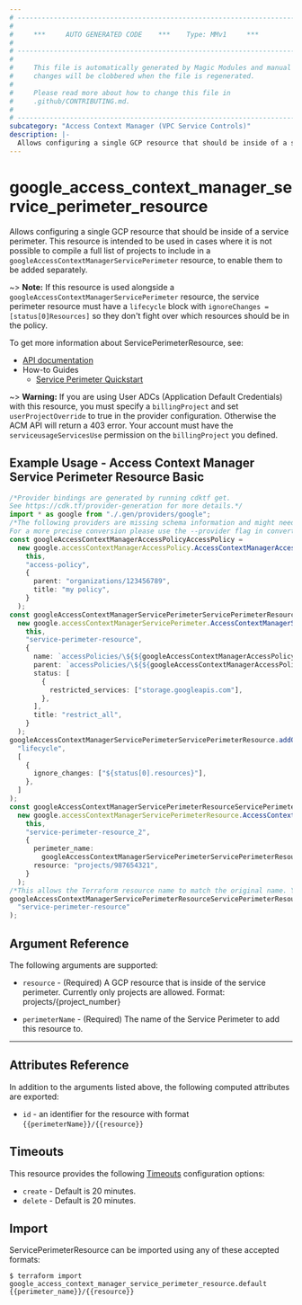```yaml
---
# ----------------------------------------------------------------------------
#
#     ***     AUTO GENERATED CODE    ***    Type: MMv1     ***
#
# ----------------------------------------------------------------------------
#
#     This file is automatically generated by Magic Modules and manual
#     changes will be clobbered when the file is regenerated.
#
#     Please read more about how to change this file in
#     .github/CONTRIBUTING.md.
#
# ----------------------------------------------------------------------------
subcategory: "Access Context Manager (VPC Service Controls)"
description: |-
  Allows configuring a single GCP resource that should be inside of a service perimeter.
---
```


# google\_access\_context\_manager\_service\_perimeter\_resource

Allows configuring a single GCP resource that should be inside of a service perimeter.
This resource is intended to be used in cases where it is not possible to compile a full list
of projects to include in a `googleAccessContextManagerServicePerimeter` resource,
to enable them to be added separately.

\~> **Note:** If this resource is used alongside a `googleAccessContextManagerServicePerimeter` resource,
the service perimeter resource must have a `lifecycle` block with `ignoreChanges = [status[0]Resources]` so
they don't fight over which resources should be in the policy.

To get more information about ServicePerimeterResource, see:

* [API documentation](https://cloud.google.com/access-context-manager/docs/reference/rest/v1/accessPolicies.servicePerimeters)
* How-to Guides
  * [Service Perimeter Quickstart](https://cloud.google.com/vpc-service-controls/docs/quickstart)

\~> **Warning:** If you are using User ADCs (Application Default Credentials) with this resource,
you must specify a `billingProject` and set `userProjectOverride` to true
in the provider configuration. Otherwise the ACM API will return a 403 error.
Your account must have the `serviceusageServicesUse` permission on the
`billingProject` you defined.

## Example Usage - Access Context Manager Service Perimeter Resource Basic

```typescript
/*Provider bindings are generated by running cdktf get.
See https://cdk.tf/provider-generation for more details.*/
import * as google from "./.gen/providers/google";
/*The following providers are missing schema information and might need manual adjustments to synthesize correctly: google.
For a more precise conversion please use the --provider flag in convert.*/
const googleAccessContextManagerAccessPolicyAccessPolicy =
  new google.accessContextManagerAccessPolicy.AccessContextManagerAccessPolicy(
    this,
    "access-policy",
    {
      parent: "organizations/123456789",
      title: "my policy",
    }
  );
const googleAccessContextManagerServicePerimeterServicePerimeterResource =
  new google.accessContextManagerServicePerimeter.AccessContextManagerServicePerimeter(
    this,
    "service-perimeter-resource",
    {
      name: `accessPolicies/\${${googleAccessContextManagerAccessPolicyAccessPolicy.name}}/servicePerimeters/restrict_all`,
      parent: `accessPolicies/\${${googleAccessContextManagerAccessPolicyAccessPolicy.name}}`,
      status: [
        {
          restricted_services: ["storage.googleapis.com"],
        },
      ],
      title: "restrict_all",
    }
  );
googleAccessContextManagerServicePerimeterServicePerimeterResource.addOverride(
  "lifecycle",
  [
    {
      ignore_changes: ["${status[0].resources}"],
    },
  ]
);
const googleAccessContextManagerServicePerimeterResourceServicePerimeterResource =
  new google.accessContextManagerServicePerimeterResource.AccessContextManagerServicePerimeterResource(
    this,
    "service-perimeter-resource_2",
    {
      perimeter_name:
        googleAccessContextManagerServicePerimeterServicePerimeterResource.name,
      resource: "projects/987654321",
    }
  );
/*This allows the Terraform resource name to match the original name. You can remove the call if you don't need them to match.*/
googleAccessContextManagerServicePerimeterResourceServicePerimeterResource.overrideLogicalId(
  "service-perimeter-resource"
);

```

## Argument Reference

The following arguments are supported:

*   `resource` -
    (Required)
    A GCP resource that is inside of the service perimeter.
    Currently only projects are allowed.
    Format: projects/{project\_number}

*   `perimeterName` -
    (Required)
    The name of the Service Perimeter to add this resource to.

***

## Attributes Reference

In addition to the arguments listed above, the following computed attributes are exported:

* `id` - an identifier for the resource with format `{{perimeterName}}/{{resource}}`

## Timeouts

This resource provides the following
[Timeouts](https://developer.hashicorp.com/terraform/plugin/sdkv2/resources/retries-and-customizable-timeouts) configuration options:

* `create` - Default is 20 minutes.
* `delete` - Default is 20 minutes.

## Import

ServicePerimeterResource can be imported using any of these accepted formats:

```console
$ terraform import google_access_context_manager_service_perimeter_resource.default {{perimeter_name}}/{{resource}}
```
